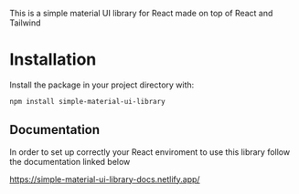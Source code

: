 This is a simple material UI library for React made on top of React and Tailwind 

# Installation
Install the package in your project directory with:
```bash
npm install simple-material-ui-library
```

## Documentation
In order to set up correctly your React enviroment to use this library follow the documentation linked below

https://simple-material-ui-library-docs.netlify.app/